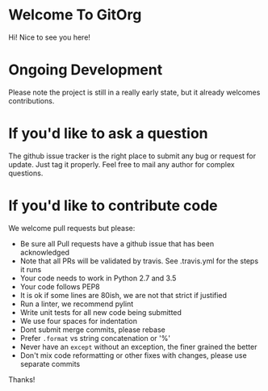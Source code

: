 Welcome To GitOrg
=================

Hi! Nice to see you here!

Ongoing Development
===================

Please note the project is still in a really early state, but it already welcomes contributions.

If you'd like to ask a question
===============================

The github issue tracker is the right place to submit any bug or request for update. Just tag it properly. Feel free to mail any author for complex questions.

If you'd like to contribute code
================================

We welcome pull requests but please:

 - Be sure all Pull requests have a github issue that has been acknowledged
 - Note that all PRs will be validated by travis. See .travis.yml for the steps it runs
 - Your code needs to work in Python 2.7 and 3.5
 - Your code follows PEP8
 - It is ok if some lines are 80ish, we are not that strict if justified
 - Run a linter, we recommend pylint
 - Write unit tests for all new code being submitted
 - We use four spaces for indentation
 - Dont submit merge commits, please rebase
 - Prefer `.format` vs string concatenation or '%'
 - Never have an `except` without an exception, the finer grained the better
 - Don't mix code reformatting or other fixes with changes, please use separate commits

Thanks!


